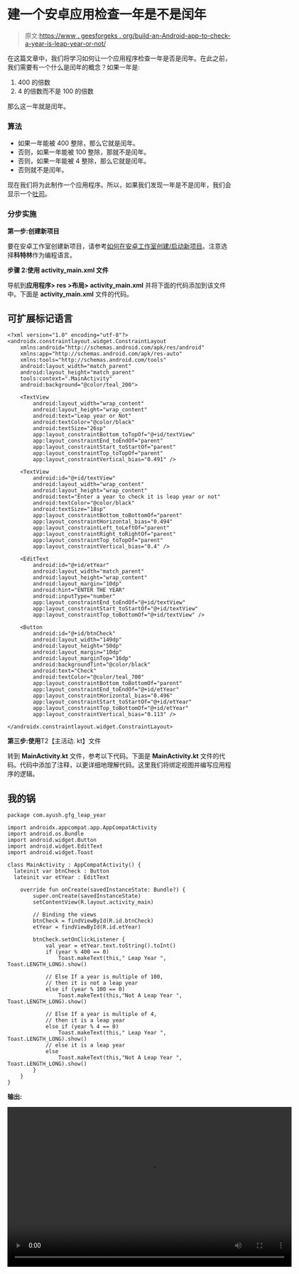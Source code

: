 # 建一个安卓应用检查一年是不是闰年

> 原文:[https://www . geesforgeks . org/build-an-Android-app-to-check-a-year-is-leap-year-or-not/](https://www.geeksforgeeks.org/build-an-android-app-to-check-a-year-is-leap-year-or-not/)

在这篇文章中，我们将学习如何让一个应用程序检查一年是否是闰年。在此之前，我们需要有一个什么是闰年的概念？如果一年是:

1.  400 的倍数
2.  4 的倍数而不是 100 的倍数

那么这一年就是闰年。

### 算法

*   如果一年能被 400 整除，那么它就是闰年。
*   否则，如果一年能被 100 整除，那就不是闰年。
*   否则，如果一年能被 4 整除，那么它就是闰年。
*   否则就不是闰年。

现在我们将为此制作一个应用程序。所以，如果我们发现一年是不是闰年，我们会显示一个[吐司](https://www.geeksforgeeks.org/android-what-is-toast-and-how-to-use-it-with-examples/)。

### **分步实施**

**第一步:创建新项目**

要在安卓工作室创建新项目，请参考[如何在安卓工作室创建/启动新项目](https://www.geeksforgeeks.org/android-how-to-create-start-a-new-project-in-android-studio/)。注意选择**科特林**作为编程语言。

**步骤 2:使用 activity_main.xml 文件**

导航到**应用程序> res >布局> activity_main.xml** 并将下面的代码添加到该文件中。下面是 **activity_main.xml** 文件的代码。

## 可扩展标记语言

```
<?xml version="1.0" encoding="utf-8"?>
<androidx.constraintlayout.widget.ConstraintLayout 
    xmlns:android="http://schemas.android.com/apk/res/android"
    xmlns:app="http://schemas.android.com/apk/res-auto"
    xmlns:tools="http://schemas.android.com/tools"
    android:layout_width="match_parent"
    android:layout_height="match_parent"
    tools:context=".MainActivity"
    android:background="@color/teal_200">

    <TextView
        android:layout_width="wrap_content"
        android:layout_height="wrap_content"
        android:text="Leap year or Not"
        android:textColor="@color/black"
        android:textSize="26sp"
        app:layout_constraintBottom_toTopOf="@+id/textView"
        app:layout_constraintEnd_toEndOf="parent"
        app:layout_constraintStart_toStartOf="parent"
        app:layout_constraintTop_toTopOf="parent"
        app:layout_constraintVertical_bias="0.491" />

    <TextView
        android:id="@+id/textView"
        android:layout_width="wrap_content"
        android:layout_height="wrap_content"
        android:text="Enter a year to check it is leap year or not"
        android:textColor="@color/black"
        android:textSize="18sp"
        app:layout_constraintBottom_toBottomOf="parent"
        app:layout_constraintHorizontal_bias="0.494"
        app:layout_constraintLeft_toLeftOf="parent"
        app:layout_constraintRight_toRightOf="parent"
        app:layout_constraintTop_toTopOf="parent"
        app:layout_constraintVertical_bias="0.4" />

    <EditText
        android:id="@+id/etYear"
        android:layout_width="match_parent"
        android:layout_height="wrap_content"
        android:layout_margin="10dp"
        android:hint="ENTER THE YEAR"
        android:inputType="number"
        app:layout_constraintEnd_toEndOf="@+id/textView"
        app:layout_constraintStart_toStartOf="@+id/textView"
        app:layout_constraintTop_toBottomOf="@+id/textView" />

    <Button
        android:id="@+id/btnCheck"
        android:layout_width="149dp"
        android:layout_height="50dp"
        android:layout_margin="10dp"
        android:layout_marginTop="16dp"
        android:backgroundTint="@color/black"
        android:text="Check"
        android:textColor="@color/teal_700"
        app:layout_constraintBottom_toBottomOf="parent"
        app:layout_constraintEnd_toEndOf="@+id/etYear"
        app:layout_constraintHorizontal_bias="0.496"
        app:layout_constraintStart_toStartOf="@+id/etYear"
        app:layout_constraintTop_toBottomOf="@+id/etYear"
        app:layout_constraintVertical_bias="0.113" />

</androidx.constraintlayout.widget.ConstraintLayout>
```

**第三步:使用**T2【主活动. kt】文件

转到 **MainActivity.kt** 文件，参考以下代码。下面是 **MainActivity.kt** 文件的代码。代码中添加了注释，以更详细地理解代码。这里我们将绑定视图并编写应用程序的逻辑。

## 我的锅

```
package com.ayush.gfg_leap_year

import androidx.appcompat.app.AppCompatActivity
import android.os.Bundle
import android.widget.Button
import android.widget.EditText
import android.widget.Toast

class MainActivity : AppCompatActivity() {
  lateinit var btnCheck : Button
  lateinit var etYear : EditText

    override fun onCreate(savedInstanceState: Bundle?) {
        super.onCreate(savedInstanceState)
        setContentView(R.layout.activity_main)

        // Binding the views
        btnCheck = findViewById(R.id.btnCheck)
        etYear = findViewById(R.id.etYear)

        btnCheck.setOnClickListener {
            val year = etYear.text.toString().toInt()
            if (year % 400 == 0)
                Toast.makeText(this," Leap Year ", Toast.LENGTH_LONG).show()

            // Else If a year is multiple of 100,
            // then it is not a leap year
            else if (year % 100 == 0)
                Toast.makeText(this,"Not A Leap Year ", Toast.LENGTH_LONG).show()

            // Else If a year is multiple of 4,
            // then it is a leap year
            else if (year % 4 == 0)
                Toast.makeText(this," Leap Year ", Toast.LENGTH_LONG).show()
            // else it is a leap year
            else
                Toast.makeText(this,"Not A Leap Year ", Toast.LENGTH_LONG).show()
        }
    }
}
```

**输出:**

<video class="wp-video-shortcode" id="video-690053-1" width="640" height="360" preload="metadata" controls=""><source type="video/mp4" src="https://media.geeksforgeeks.org/wp-content/uploads/20210930040040/t_video6244594114344518691.mp4?_=1">[https://media.geeksforgeeks.org/wp-content/uploads/20210930040040/t_video6244594114344518691.mp4](https://media.geeksforgeeks.org/wp-content/uploads/20210930040040/t_video6244594114344518691.mp4)</video>